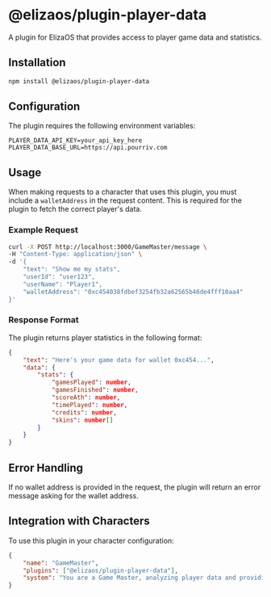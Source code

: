 # @elizaos/plugin-player-data

A plugin for ElizaOS that provides access to player game data and statistics.

## Installation

```bash
npm install @elizaos/plugin-player-data
```

## Configuration

The plugin requires the following environment variables:

```env
PLAYER_DATA_API_KEY=your_api_key_here
PLAYER_DATA_BASE_URL=https://api.pourriv.com
```

## Usage

When making requests to a character that uses this plugin, you must include a `walletAddress` in the request content. This is required for the plugin to fetch the correct player's data.

### Example Request

```bash
curl -X POST http://localhost:3000/GameMaster/message \
-H "Content-Type: application/json" \
-d '{
    "text": "Show me my stats",
    "userId": "user123",
    "userName": "Player1",
    "walletAddress": "0xc454038fdbef3254fb32a62565b46de4fff10aa4"
}'
```

### Response Format

The plugin returns player statistics in the following format:

```json
{
    "text": "Here's your game data for wallet 0xc454...",
    "data": {
        "stats": {
            "gamesPlayed": number,
            "gamesFinished": number,
            "scoreAth": number,
            "timePlayed": number,
            "credits": number,
            "skins": number[]
        }
    }
}
```

## Error Handling

If no wallet address is provided in the request, the plugin will return an error message asking for the wallet address.

## Integration with Characters

To use this plugin in your character configuration:

```json
{
    "name": "GameMaster",
    "plugins": ["@elizaos/plugin-player-data"],
    "system": "You are a Game Master, analyzing player data and providing coaching."
}
``` 
